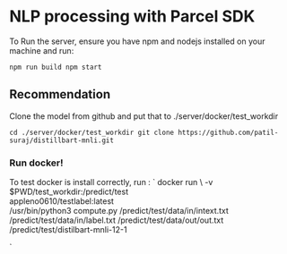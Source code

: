 # NLP processing with Parcel SDK

To Run the server, ensure you have npm and nodejs installed on your machine and run:

`
npm run build
npm start
`

## Recommendation 

Clone the model from github and put that to ./server/docker/test_workdir

`
cd ./server/docker/test_workdir
git clone https://github.com/patil-suraj/distillbart-mnli.git
`




### Run docker!

To test docker is install correctly, run :
`
docker run \  -v $PWD/test_workdir:/predict/test \
   appleno0610/testlabel:latest \
  /usr/bin/python3 compute.py /predict/test/data/in/intext.txt /predict/test/data/in/label.txt /predict/test/data/out/out.txt /predict/test/distilbart-mnli-12-1

`